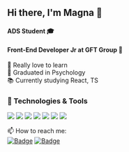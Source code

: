 ## Hi there, I'm Magna 👋

#### ADS Student 🎓
####  Front-End Developer Jr at GFT Group :rocket:

💜 Really  love to learn <br>
💬 Graduated in Psychology <br>
📚 Currently studying React, TS <br>


### 🔧 Technologies & Tools
![](https://img.shields.io/badge/Code-HTML5-informational?style=flat&logo=html5&logoColor=white&labelColor=9c9c9c&color=cdd5e0)
![](https://img.shields.io/badge/Code-CSS3-informational?style=flat&logo=css3&logoColor=white&labelColor=9c9c9c&color=cdd5e0)
![](https://img.shields.io/badge/Code-JavaScript-informational?style=flat&logo=javascript&logoColor=white&labelColor=9c9c9c&color=cdd5e0)
![](https://img.shields.io/badge/Code-Java-informational?style=flat&logo=java&logoColor=white&labelColor=9c9c9c&color=cdd5e0)
![](https://img.shields.io/badge/Tools-Spring-informational?style=flat&logo=spring&logoColor=white&labelColor=9c9c9c&color=cdd5e0)
![](https://img.shields.io/badge/Tools-MySQL-informational?style=flat&logo=mysql&logoColor=white&labelColor=9c9c9c&color=cdd5e0)
![](https://img.shields.io/badge/Tools-Node.js-informational?style=flat&logo=node.js&logoColor=white&labelColor=9c9c9c&color=cdd5e0)

📫 How to reach me: <br>
[![Badge](https://img.shields.io/badge/-LinkedIn-%237159c1?style=flat&logo=linkedin)](https://www.linkedin.com/in/magna-moz/)
[![Badge](https://img.shields.io/badge/-Email-%237159c1?style=flat&logo=gmail)](mailto:magnamoz@gmail.com)


